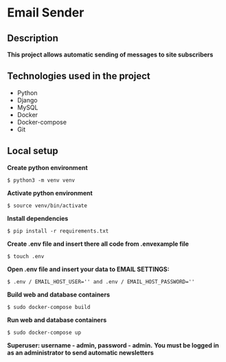 # Email Sender 

## Description

**This project allows automatic sending of messages to site subscribers**

## Technologies used in the project
- Python
- Django
- MySQL
- Docker
- Docker-compose
- Git

## Local setup

**Create python environment**

```
$ python3 -m venv venv
```

**Activate python environment**

```
$ source venv/bin/activate
```

**Install dependencies**

```
$ pip install -r requirements.txt
```

**Create .env file and insert there all code from .envexample file**

```
$ touch .env
```

**Open .env file and insert your data to EMAIL SETTINGS:**

```
$ .env / EMAIL_HOST_USER='' and .env / EMAIL_HOST_PASSWORD=''
```

**Build web and database containers**

```
$ sudo docker-compose build
```

**Run web and database containers**

```
$ sudo docker-compose up
```

**Superuser: username - admin, password - admin.**
**You must be logged in as an administrator to send automatic newsletters** 
